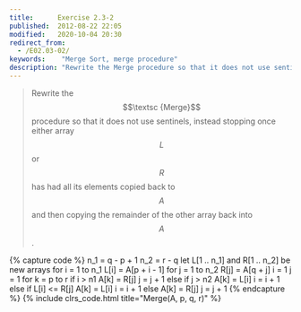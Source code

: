 ```yaml
---
title:      Exercise 2.3-2
published:  2012-08-22 22:05
modified:   2020-10-04 20:30
redirect_from:
  - /E02.03-02/
keywords:    "Merge Sort, merge procedure"
description: "Rewrite the Merge procedure so that it does not use sentinels, instead stopping once either array L or R has had all its elements copied back to A and then copying the remainder of the other array back into A."
---
```


> Rewrite the $$\textsc {Merge}$$ procedure so that it does not use sentinels, instead stopping once either array $$L$$ or $$R$$ has had all its elements copied back to $$A$$ and then copying the remainder of the other array back into $$A$$.

{% capture code %}
n_1 = q - p + 1
n_2 = r - q
let L[1 .. n_1] and R[1 .. n_2] be new arrays
for i = 1 to n_1
    L[i] = A[p + i - 1]
for j = 1 to n_2
    R[j] = A[q + j]
i = 1
j = 1
for k = p to r
    if i > n1
        A[k] = R[j]
        j = j + 1
    else if j > n2
        A[k] = L[i]
        i = i + 1
    else if L[i] <= R[j]
        A[k] = L[i]
        i = i + 1
    else
        A[k] = R[j]
        j = j + 1
{% endcapture %}
{% include clrs_code.html title="Merge(A, p, q, r)" %}
